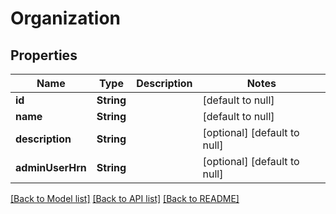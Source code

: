 # Organization
## Properties

Name | Type | Description | Notes
------------ | ------------- | ------------- | -------------
**id** | **String** |  | [default to null]
**name** | **String** |  | [default to null]
**description** | **String** |  | [optional] [default to null]
**adminUserHrn** | **String** |  | [optional] [default to null]

[[Back to Model list]](../README.md#documentation-for-models) [[Back to API list]](../README.md#documentation-for-api-endpoints) [[Back to README]](../README.md)

